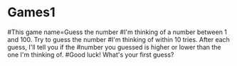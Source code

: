 # Games1
#This game name=Guess the number
#I'm thinking of a number between 1 and 100. Try to guess the number 
#I'm thinking of within 10 tries. After each guess, I'll tell you if the 
#number you guessed is higher or lower than the one I'm thinking of. 
#Good luck! What's your first guess?
